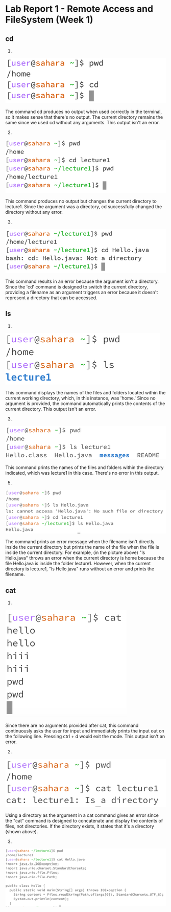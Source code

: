 # Lab Report 1 - Remote Access and FileSystem (Week 1)

## cd
  1.
![Image](cd1.png)

The command cd produces no output when used correctly in the terminal, so it makes sense that there's no output. The current directory remains the same since we used cd without any arguments. This output isn't an error.

  2.
![Image](cd2.png)

This command produces no output but changes the current directory to lecture1. Since the argument was a directory, cd successfully changed the directory without any error.

  3.
![Image](cd3.png)

This command results in an error because the argument isn't a directory. Since the 'cd' command is designed to switch the current directory, providing a filename as an argument triggers an error because it doesn't represent a directory that can be accessed.

## ls
  1. 
![Image](ls1.png)

This command displays the names of the files and folders located within the current working directory, which, in this instance, was 'home.' Since no argument is provided, the command automatically prints the contents of the current directory. This output isn't an error.

  3. 
![Image](ls2.png)

This command prints the names of the files and folders within the directory indicated, which was lecture1 in this case. There's no error in this output.

  5.
![Image](ls3.png)

The command prints an error message when the filename isn't directly inside the current directory but prints the name of the file when the file is inside the current directory. For example, (in the picture above) "ls Hello.java" throws an error when the current directory is home because the file Hello.java is inside the folder lecture1. However, when the current directory is lecture1, "ls Hello.java" runs without an error and prints the filename. 

## cat
  1. 
![Image](cat1.png)

Since there are no arguments provided after cat, this command continuously asks the user for input and immediately prints the input out on the following line. Pressing ctrl + d would exit the mode. This output isn't an error.

  2. 
![Image](cat2.png)

Using a directory as the argument in a cat command gives an error since the "cat" command is designed to concatenate and display the contents of files, not directories. If the directory exists, it states that it's a directory (shown above).

  3.
![Image](cat3.png)


